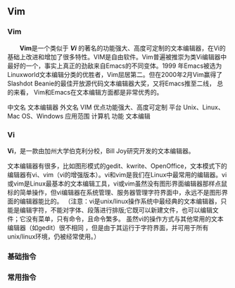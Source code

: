 ## Vim

### Vim

&emsp;&emsp;**Vim**是一个类似于 ***Vi*** 的著名的功能强大、高度可定制的文本编辑器，在Vi的基础上改进和增加了很多特性。VIM是自由软件。Vim普遍被推崇为类Vi编辑器中最好的一个，事实上真正的劲敌来自Emacs的不同变体。1999 年Emacs被选为Linuxworld文本编辑分类的优胜者，Vim屈居第二。但在2000年2月Vim赢得了Slashdot Beanie的最佳开放源代码文本编辑器大奖，又将Emacs推至二线， 总的来看， Vim和Emacs在文本编辑方面都是非常优秀的。

中文名 文本编辑器
外文名 VIM
优点功能强大、高度可定制
平台 Unix、Linux、Mac OS、Windows
应用范围 计算机
功能 文本编辑


### Vi

**Vi**，是一款由加州大学伯克利分校，Bill Joy研究开发的文本编辑器。

文本编辑器有很多，比如图形模式的gedit、kwrite、OpenOffice，文本模式下的编辑器有vi、vim（vi的增强版本）。vi和vim是我们在Linux中最常用的编辑器。vi或vim是Linux最基本的文本编辑工具，vi或vim虽然没有图形界面编辑器那样点鼠标的简单操作，但vi编辑器在系统管理、服务器管理字符界面中，永远不是图形界面的编辑器能比的。
（注意：vi是unix/linux操作系统中最经典的文本编辑器，只能是编辑字符，不能对字体、段落进行排版;它既可以新建文件，也可以编辑文件；它没有菜单，只有命令，且命令繁多。
虽然vi的操作方式与其他常用的文本编辑器（如gedit）很不相同 ，但是由于其运行于字符界面，并可用于所有unix/linux环境，仍被经常使用。）


### 基础指令


### 常用指令
